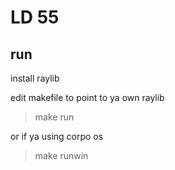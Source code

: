 # LD 55

## run

install raylib

edit makefile to point to ya own raylib

>make run

or if ya using corpo os 

>make runwin


